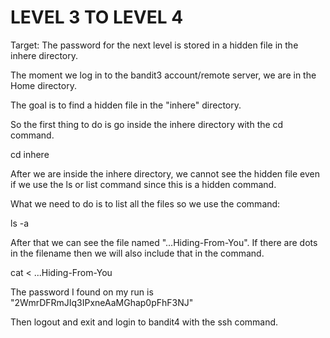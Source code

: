 # LEVEL 3 TO LEVEL 4

Target: The password for the next level is stored in a hidden file in the inhere directory.<br>

The moment we log in to the bandit3 account/remote server, we are in the Home directory.<br>

The goal is to find a hidden file in the "inhere" directory.<br>

So the first thing to do is go inside the inhere directory with the cd command.<br>

cd inhere<br>

After we are inside the inhere directory, we cannot see the hidden file even if we use the ls or list command since this is a hidden command.<br>

What we need to do is to list all the files so we use the command:<br>

ls -a<br>

After that we can see the file named "...Hiding-From-You". If there are dots in the filename then we will also include that in the command.<br>

cat < ...Hiding-From-You<br>

The password I found on my run is "2WmrDFRmJIq3IPxneAaMGhap0pFhF3NJ"<br>

Then logout and exit and login to bandit4 with the ssh command.
